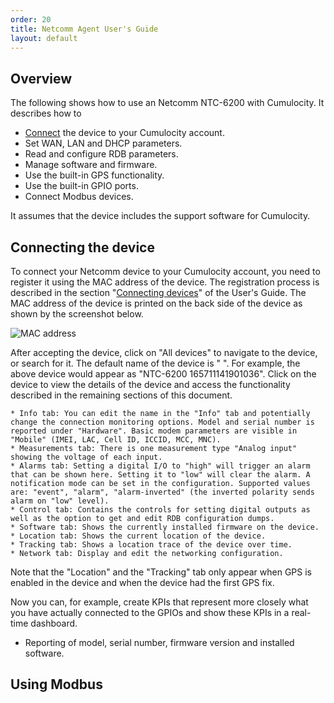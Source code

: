 ```yaml
---
order: 20
title: Netcomm Agent User's Guide
layout: default
---
```


## Overview

The following shows how to use an Netcomm NTC-6200 with Cumulocity. It describes how to

* [Connect](#connect) the device to your Cumulocity account.
* Set WAN, LAN and DHCP parameters.
* Read and configure RDB parameters.
* Manage software and firmware.
* Use the built-in GPS functionality.
* Use the built-in GPIO ports.
* Connect Modbus devices.

It assumes that the device includes the support software for Cumulocity.

## <a name="connect"></a>Connecting the device

To connect your Netcomm device to your Cumulocity account, you need to register it using the MAC address of the device. The registration process is described in the section "[Connecting devices](/guides/users-guide/device-management/#device-registration)" of the User's Guide. The MAC address of the device is printed on the back side of the device as shown by the screenshot below.

![MAC address](/guides/devices/netcomm/mac.jpg)

After accepting the device, click on "All devices" to navigate to the device, or search for it. The default name of the device is "<model> <serial number>". For example, the above device would appear as "NTC-6200 165711141901036". Click on the device to view the details of the device and access the functionality described in the remaining sections of this document.

	
	* Info tab: You can edit the name in the "Info" tab and potentially change the connection monitoring options. Model and serial number is reported under "Hardware". Basic modem parameters are visible in "Mobile" (IMEI, LAC, Cell ID, ICCID, MCC, MNC).
	* Measurements tab: There is one measurement type "Analog input" showing the voltage of each input.
	* Alarms tab: Setting a digital I/O to "high" will trigger an alarm that can be shown here. Setting it to "low" will clear the alarm. A notification mode can be set in the configuration. Supported values are: "event", "alarm", "alarm-inverted" (the inverted polarity sends alarm on "low" level).
	* Control tab: Contains the controls for setting digital outputs as well as the option to get and edit RDB configuration dumps.
	* Software tab: Shows the currently installed firmware on the device. 
	* Location tab: Shows the current location of the device. 
	* Tracking tab: Shows a location trace of the device over time.
	* Network tab: Display and edit the networking configuration.

Note that the "Location" and the "Tracking" tab only appear when GPS is enabled in the device and when the device had the first GPS fix.

Now you can, for example, create KPIs that represent more closely what you have actually connected to the GPIOs and show these KPIs in a real-time dashboard.
* Reporting of model, serial number, firmware version and installed software.



## Using Modbus

